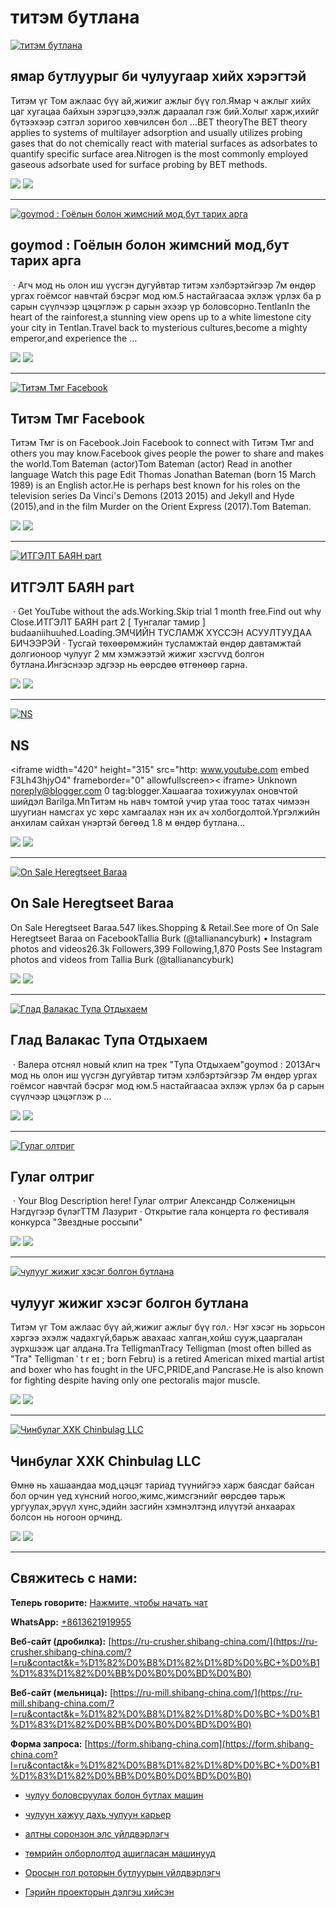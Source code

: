 # титэм бутлана

<a href="https://swt.shibang-china.com/?l=ru&img&k=%D1%82%D0%B8%D1%82%D1%8D%D0%BC+%D0%B1%D1%83%D1%82%D0%BB%D0%B0%D0%BD%D0%B0" target="_blank">![титэм бутлана](http://static.shibang-china.com/all-800x300/1104.jpg)</a>

## ямар бутлуурыг би чулуугаар хийх хэрэгтэй
Титэм үг Том ажлаас бүү ай,жижиг ажлыг бүү гол.Ямар ч ажлыг хийх цаг хугацаа байхын зэрэгцээ,ээлж дараалал гэж бий.Холыг харж,ихийг бүтээхээр сэтгэл зоригоо хөвчилсөн бол …BET theoryThe BET theory applies to systems of multilayer adsorption and usually utilizes probing gases that do not chemically react with material surfaces as adsorbates to quantify specific surface area.Nitrogen is the most commonly employed gaseous adsorbate used for surface probing by BET methods.


<a href="https://whatsapp.shibangsoft.com/WhatsApp.php" target="_blank" title="WhatsApp">![](http://static.shibang-china.com/icon/whatsapp.png)</a> <a href="https://swt.shibang-china.com/?l=ru&icon&k=%D1%82%D0%B8%D1%82%D1%8D%D0%BC+%D0%B1%D1%83%D1%82%D0%BB%D0%B0%D0%BD%D0%B0" target="_blank">![](http://static.shibang-china.com/icon/chat-ru.png)</a>

---

<a href="https://swt.shibang-china.com/?l=ru&img&k=%D1%82%D0%B8%D1%82%D1%8D%D0%BC+%D0%B1%D1%83%D1%82%D0%BB%D0%B0%D0%BD%D0%B0" target="_blank">![goymod : Гоёлын болон жимсний мод,бут тарих арга](http://static.shibang-china.com/all-800x300/1208.jpg)</a>

## goymod : Гоёлын болон жимсний мод,бут тарих арга
&nbsp;&#0183;&#32;Агч мод нь олон иш үүсгэн дугуйвтар титэм хэлбэртэйгээр 7м өндөр ургах гоёмсог навчтай бэсрэг мод юм.5 настайгаасаа эхлэж үрлэх ба р сарын сүүлчээр цэцэглэж р сарын эхээр үр боловсорно.TentlanIn the heart of the rainforest,a stunning view opens up to a white limestone city your city in Tentlan.Travel back to mysterious cultures,become a mighty emperor,and experience the …


<a href="https://whatsapp.shibangsoft.com/WhatsApp.php" target="_blank" title="WhatsApp">![](http://static.shibang-china.com/icon/whatsapp.png)</a> <a href="https://swt.shibang-china.com/?l=ru&icon&k=%D1%82%D0%B8%D1%82%D1%8D%D0%BC+%D0%B1%D1%83%D1%82%D0%BB%D0%B0%D0%BD%D0%B0" target="_blank">![](http://static.shibang-china.com/icon/chat-ru.png)</a>

---

<a href="https://swt.shibang-china.com/?l=ru&img&k=%D1%82%D0%B8%D1%82%D1%8D%D0%BC+%D0%B1%D1%83%D1%82%D0%BB%D0%B0%D0%BD%D0%B0" target="_blank">![Титэм Тмг Facebook](http://static.shibang-china.com/all-800x300/309.jpg)</a>

## Титэм Тмг Facebook
Титэм Тмг is on Facebook.Join Facebook to connect with Титэм Тмг and others you may know.Facebook gives people the power to share and makes the world.Tom Bateman (actor)Tom Bateman (actor) Read in another language Watch this page Edit Thomas Jonathan Bateman (born 15 March 1989) is an English actor.He is perhaps best known for his roles on the television series Da Vinci's Demons (2013 2015) and Jekyll and Hyde (2015),and in the film Murder on the Orient Express (2017).Tom Bateman.


<a href="https://whatsapp.shibangsoft.com/WhatsApp.php" target="_blank" title="WhatsApp">![](http://static.shibang-china.com/icon/whatsapp.png)</a> <a href="https://swt.shibang-china.com/?l=ru&icon&k=%D1%82%D0%B8%D1%82%D1%8D%D0%BC+%D0%B1%D1%83%D1%82%D0%BB%D0%B0%D0%BD%D0%B0" target="_blank">![](http://static.shibang-china.com/icon/chat-ru.png)</a>

---

<a href="https://swt.shibang-china.com/?l=ru&img&k=%D1%82%D0%B8%D1%82%D1%8D%D0%BC+%D0%B1%D1%83%D1%82%D0%BB%D0%B0%D0%BD%D0%B0" target="_blank">![ИТГЭЛТ БАЯН part](http://static.shibang-china.com/all-800x300/1236.jpg)</a>

## ИТГЭЛТ БАЯН part
&nbsp;&#0183;&#32;Get YouTube without the ads.Working.Skip trial 1 month free.Find out why Close.ИТГЭЛТ БАЯН part 2 [ Тунгалаг тамир ] budaaniihuuhed.Loading.ЭМЧИЙН ТУСЛАМЖ ХҮССЭН АСУУЛТУУДАА БИЧЭЭРЭЙ&nbsp;&#0183;&#32;Тусгай төхөөрөмжийн тусламжтай өндөр давтамжтай долгионоор чулууг 2 мм хэмжээтэй жижиг хэсгvvд болгон бутлана.Ингэснээр эдгээр нь өөрсдөө өтгөнөөр гарна.


<a href="https://whatsapp.shibangsoft.com/WhatsApp.php" target="_blank" title="WhatsApp">![](http://static.shibang-china.com/icon/whatsapp.png)</a> <a href="https://swt.shibang-china.com/?l=ru&icon&k=%D1%82%D0%B8%D1%82%D1%8D%D0%BC+%D0%B1%D1%83%D1%82%D0%BB%D0%B0%D0%BD%D0%B0" target="_blank">![](http://static.shibang-china.com/icon/chat-ru.png)</a>

---

<a href="https://swt.shibang-china.com/?l=ru&img&k=%D1%82%D0%B8%D1%82%D1%8D%D0%BC+%D0%B1%D1%83%D1%82%D0%BB%D0%B0%D0%BD%D0%B0" target="_blank">![NS](http://static.shibang-china.com/all-800x300/217.jpg)</a>

## NS
&lt;iframe width=&quot;420&quot; height=&quot;315&quot; src=&quot;http: www.youtube.com embed F3Lh43hjyO4&quot; frameborder=&quot;0&quot; allowfullscreen&gt;&lt; iframe&gt; Unknown noreply@blogger.com 0 tag:blogger.Хашаагаа тохижуулах оновчтой шийдэл Barilga.MnТитэм нь навч томтой учир утаа тоос татах чимээн шуугиан намсгах ус хөрс хамгаалах нэн их ач холбогдолтой.Үргэлжийн анхилам сайхан үнэртэй бөгөөд 1.8 м өндөр бутлана…


<a href="https://whatsapp.shibangsoft.com/WhatsApp.php" target="_blank" title="WhatsApp">![](http://static.shibang-china.com/icon/whatsapp.png)</a> <a href="https://swt.shibang-china.com/?l=ru&icon&k=%D1%82%D0%B8%D1%82%D1%8D%D0%BC+%D0%B1%D1%83%D1%82%D0%BB%D0%B0%D0%BD%D0%B0" target="_blank">![](http://static.shibang-china.com/icon/chat-ru.png)</a>

---

<a href="https://swt.shibang-china.com/?l=ru&img&k=%D1%82%D0%B8%D1%82%D1%8D%D0%BC+%D0%B1%D1%83%D1%82%D0%BB%D0%B0%D0%BD%D0%B0" target="_blank">![On Sale Heregtseet Baraa](http://static.shibang-china.com/all-800x300/744.jpg)</a>

## On Sale Heregtseet Baraa
On Sale Heregtseet Baraa.547 likes.Shopping &amp; Retail.See more of On Sale Heregtseet Baraa on FacebookTallia Burk (@tallianancyburk) • Instagram photos and videos26.3k Followers,399 Following,1,870 Posts See Instagram photos and videos from Tallia Burk (@tallianancyburk)


<a href="https://whatsapp.shibangsoft.com/WhatsApp.php" target="_blank" title="WhatsApp">![](http://static.shibang-china.com/icon/whatsapp.png)</a> <a href="https://swt.shibang-china.com/?l=ru&icon&k=%D1%82%D0%B8%D1%82%D1%8D%D0%BC+%D0%B1%D1%83%D1%82%D0%BB%D0%B0%D0%BD%D0%B0" target="_blank">![](http://static.shibang-china.com/icon/chat-ru.png)</a>

---

<a href="https://swt.shibang-china.com/?l=ru&img&k=%D1%82%D0%B8%D1%82%D1%8D%D0%BC+%D0%B1%D1%83%D1%82%D0%BB%D0%B0%D0%BD%D0%B0" target="_blank">![Глад Валакас Тупа Отдыхаем](http://static.shibang-china.com/all-800x300/1299.jpg)</a>

## Глад Валакас Тупа Отдыхаем
&nbsp;&#0183;&#32;Валера отснял новый клип на трек &quot;Тупа Отдыхаем&quot;goymod : 2013Агч мод нь олон иш үүсгэн дугуйвтар титэм хэлбэртэйгээр 7м өндөр ургах гоёмсог навчтай бэсрэг мод юм.5 настайгаасаа эхлэж үрлэх ба р сарын сүүлчээр цэцэглэж р …


<a href="https://whatsapp.shibangsoft.com/WhatsApp.php" target="_blank" title="WhatsApp">![](http://static.shibang-china.com/icon/whatsapp.png)</a> <a href="https://swt.shibang-china.com/?l=ru&icon&k=%D1%82%D0%B8%D1%82%D1%8D%D0%BC+%D0%B1%D1%83%D1%82%D0%BB%D0%B0%D0%BD%D0%B0" target="_blank">![](http://static.shibang-china.com/icon/chat-ru.png)</a>

---

<a href="https://swt.shibang-china.com/?l=ru&img&k=%D1%82%D0%B8%D1%82%D1%8D%D0%BC+%D0%B1%D1%83%D1%82%D0%BB%D0%B0%D0%BD%D0%B0" target="_blank">![Гулаг олтриг](http://static.shibang-china.com/all-800x300/966.jpg)</a>

## Гулаг олтриг
&nbsp;&#0183;&#32;Your Blog Description here! Гулаг олтриг Александр Солженицын Нэгдүгээр бүлэгТТМ Лазурит&nbsp;&#0183;&#32;Открытие гала концерта го фестиваля конкурса &quot;Звездные россыпи&quot;


<a href="https://whatsapp.shibangsoft.com/WhatsApp.php" target="_blank" title="WhatsApp">![](http://static.shibang-china.com/icon/whatsapp.png)</a> <a href="https://swt.shibang-china.com/?l=ru&icon&k=%D1%82%D0%B8%D1%82%D1%8D%D0%BC+%D0%B1%D1%83%D1%82%D0%BB%D0%B0%D0%BD%D0%B0" target="_blank">![](http://static.shibang-china.com/icon/chat-ru.png)</a>

---

<a href="https://swt.shibang-china.com/?l=ru&img&k=%D1%82%D0%B8%D1%82%D1%8D%D0%BC+%D0%B1%D1%83%D1%82%D0%BB%D0%B0%D0%BD%D0%B0" target="_blank">![чулууг жижиг хэсэг болгон бутлана](http://static.shibang-china.com/all-800x300/436.jpg)</a>

## чулууг жижиг хэсэг болгон бутлана
Титэм үг Том ажлаас бүү ай,жижиг ажлыг бүү гол.&#183; Нэг хэсэг нь зорьсон хэргээ эхэлж чадахгүй,барьж авахаас халган,хойш сууж,цааргалан зүрхшээж цаг алдана.Tra TelligmanTracy Telligman (most often billed as &quot;Tra&quot; Telligman ˈ t r eɪ ; born Febru) is a retired American mixed martial artist and boxer who has fought in the UFC,PRIDE,and Pancrase.He is also known for fighting despite having only one pectoralis major muscle.


<a href="https://whatsapp.shibangsoft.com/WhatsApp.php" target="_blank" title="WhatsApp">![](http://static.shibang-china.com/icon/whatsapp.png)</a> <a href="https://swt.shibang-china.com/?l=ru&icon&k=%D1%82%D0%B8%D1%82%D1%8D%D0%BC+%D0%B1%D1%83%D1%82%D0%BB%D0%B0%D0%BD%D0%B0" target="_blank">![](http://static.shibang-china.com/icon/chat-ru.png)</a>

---

<a href="https://swt.shibang-china.com/?l=ru&img&k=%D1%82%D0%B8%D1%82%D1%8D%D0%BC+%D0%B1%D1%83%D1%82%D0%BB%D0%B0%D0%BD%D0%B0" target="_blank">![Чинбулаг ХХК Chinbulag LLC](http://static.shibang-china.com/all-800x300/671.jpg)</a>

## Чинбулаг ХХК Chinbulag LLC
Өмнө нь хашаандаа мод,цэцэг тариад түүнийгээ харж баясдаг байсан бол орчин үед хүнсний ногоо,жимс,жимсгэнийг өөрсдөө тарьж ургуулах,эрүүл хүнс,эдийн засгийн хэмнэлтэнд илүүтэй анхаарах болсон нь ногоон орчинд.

<a href="https://whatsapp.shibangsoft.com/WhatsApp.php" target="_blank" title="WhatsApp">![](http://static.shibang-china.com/icon/whatsapp.png)</a> <a href="https://swt.shibang-china.com/?l=ru&icon&k=%D1%82%D0%B8%D1%82%D1%8D%D0%BC+%D0%B1%D1%83%D1%82%D0%BB%D0%B0%D0%BD%D0%B0" target="_blank">![](http://static.shibang-china.com/icon/chat-ru.png)</a>

---
## Свяжитесь с нами:

**Теперь говорите:** [Нажмите, чтобы начать чат](https://swt.shibang-china.com?l=ru&contact&k=%D1%82%D0%B8%D1%82%D1%8D%D0%BC+%D0%B1%D1%83%D1%82%D0%BB%D0%B0%D0%BD%D0%B0)

**WhatsApp:**  [+8613621919955](https://whatsapp.shibangsoft.com/WhatsApp.php)

**Веб-сайт (дробилка):** [https://ru-crusher.shibang-china.com/](https://ru-crusher.shibang-china.com/?l=ru&contact&k=%D1%82%D0%B8%D1%82%D1%8D%D0%BC+%D0%B1%D1%83%D1%82%D0%BB%D0%B0%D0%BD%D0%B0)

**Веб-сайт (мельница):** [https://ru-mill.shibang-china.com/](https://ru-mill.shibang-china.com/?l=ru&contact&k=%D1%82%D0%B8%D1%82%D1%8D%D0%BC+%D0%B1%D1%83%D1%82%D0%BB%D0%B0%D0%BD%D0%B0)

**Форма запроса:** [https://form.shibang-china.com](https://form.shibang-china.com?l=ru&contact&k=%D1%82%D0%B8%D1%82%D1%8D%D0%BC+%D0%B1%D1%83%D1%82%D0%BB%D0%B0%D0%BD%D0%B0)

* [чулуу боловсруулах болон бутлах машин](../129/%D1%87%D1%83%D0%BB%D1%83%D1%83%20%D0%B1%D0%BE%D0%BB%D0%BE%D0%B2%D1%81%D1%80%D1%83%D1%83%D0%BB%D0%B0%D1%85%20%D0%B1%D0%BE%D0%BB%D0%BE%D0%BD%20%D0%B1%D1%83%D1%82%D0%BB%D0%B0%D1%85%20%D0%BC%D0%B0%D1%88%D0%B8%D0%BD.md)

* [чулуун хажуу дахь чулуун карьер](../126/%D1%87%D1%83%D0%BB%D1%83%D1%83%D0%BD%20%D1%85%D0%B0%D0%B6%D1%83%D1%83%20%D0%B4%D0%B0%D1%85%D1%8C%20%D1%87%D1%83%D0%BB%D1%83%D1%83%D0%BD%20%D0%BA%D0%B0%D1%80%D1%8C%D0%B5%D1%80.md)

* [алтны соронзон элс үйлдвэрлэгч](../130/%D0%B0%D0%BB%D1%82%D0%BD%D1%8B%20%D1%81%D0%BE%D1%80%D0%BE%D0%BD%D0%B7%D0%BE%D0%BD%20%D1%8D%D0%BB%D1%81%20%D2%AF%D0%B9%D0%BB%D0%B4%D0%B2%D1%8D%D1%80%D0%BB%D1%8D%D0%B3%D1%87.md)

* [төмрийн олборлолтод ашигласан машинууд](../130/%D1%82%D3%A9%D0%BC%D1%80%D0%B8%D0%B9%D0%BD%20%D0%BE%D0%BB%D0%B1%D0%BE%D1%80%D0%BB%D0%BE%D0%BB%D1%82%D0%BE%D0%B4%20%D0%B0%D1%88%D0%B8%D0%B3%D0%BB%D0%B0%D1%81%D0%B0%D0%BD%20%D0%BC%D0%B0%D1%88%D0%B8%D0%BD%D1%83%D1%83%D0%B4.md)

* [Оросын гол роторын бутлуурын үйлдвэрлэгч](../129/%D0%9E%D1%80%D0%BE%D1%81%D1%8B%D0%BD%20%D0%B3%D0%BE%D0%BB%20%D1%80%D0%BE%D1%82%D0%BE%D1%80%D1%8B%D0%BD%20%D0%B1%D1%83%D1%82%D0%BB%D1%83%D1%83%D1%80%D1%8B%D0%BD%20%D2%AF%D0%B9%D0%BB%D0%B4%D0%B2%D1%8D%D1%80%D0%BB%D1%8D%D0%B3%D1%87.md)

* [Гэрийн проекторын дэлгэц хийсэн](../128/%D0%93%D1%8D%D1%80%D0%B8%D0%B9%D0%BD%20%D0%BF%D1%80%D0%BE%D0%B5%D0%BA%D1%82%D0%BE%D1%80%D1%8B%D0%BD%20%D0%B4%D1%8D%D0%BB%D0%B3%D1%8D%D1%86%20%D1%85%D0%B8%D0%B9%D1%81%D1%8D%D0%BD.md)